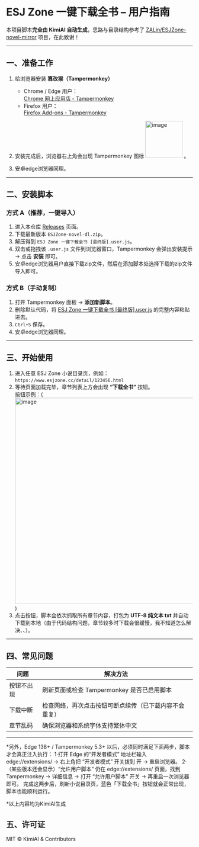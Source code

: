 # ESJ Zone 一键下载全书 – 用户指南

本项目脚本**完全由 KimiAI 自动生成**，思路与目录结构参考了 [ZALin/ESJZone-novel-mirror](https://github.com/ZALin/ESJZone-novel-mirror) 项目，在此致谢！

---

## 一、准备工作

1. 给浏览器安装 **篡改猴（Tampermonkey）**  
   - Chrome / Edge 用户：  
     [Chrome 网上应用店 - Tampermonkey](https://chrome.google.com/webstore/detail/tampermonkey/dhdgffkkebhmkfjojejmpbldmpobfkfo)  
   - Firefox 用户：  
     [Firefox Add-ons - Tampermonkey](https://addons.mozilla.org/firefox/addon/tampermonkey/)

2. 安装完成后，浏览器右上角会出现 Tampermonkey 图标 <img width="100" height="100" alt="image" src="https://github.com/user-attachments/assets/cba97bf8-e600-477e-ac9f-33d097b2b902" />
。

3. 安卓edge浏览器同理。

---

## 二、安装脚本

### 方式 A（推荐，一键导入）
1. 进入本仓库 [Releases](../../releases) 页面。
2. 下载最新版本 `ESJZone-novel-dl.zip`。
3. 解压得到 `ESJ Zone 一键下载全书 [最终版].user.js`。
4. 双击或拖拽该 `.user.js` 文件到浏览器窗口，Tampermonkey 会弹出安装提示 → 点击 **安装** 即可。
5. 安卓edge浏览器用户直接下载zip文件，然后在添加脚本处选择下载的zip文件导入即可。

### 方式 B（手动复制）
1. 打开 Tampermonkey 面板 → **添加新脚本**。
2. 删除默认代码，将 [ESJ Zone 一键下载全书 [最终版].user.js](ESJ%20Zone%20一键下载全书%20[最终版].user.js) 的完整内容粘贴进去。
3. `Ctrl+S` 保存。
4. 安卓edge浏览器同理。

---

## 三、开始使用

1. 进入任意 ESJ Zone 小说目录页，例如：  
   `https://www.esjzone.cc/detail/123456.html`
2. 等待页面加载完毕，章节列表上方会出现 **“下载全书”** 按钮。  
   按钮示例：(<img width="847" height="557" alt="image" src="https://github.com/user-attachments/assets/f0d1767f-0814-4a2b-ab4d-f61d1ae49260" />
)
3. 点击按钮，脚本会依次抓取所有章节内容，打包为 **UTF-8 纯文本 txt** 并自动下载到本地（由于代码结构问题，章节较多时下载会很缓慢，我不知道怎么解决、、）。

---

## 四、常见问题

| 问题 | 解决方法 |
|---|---|
| 按钮不出现 | 刷新页面或检查 Tampermonkey 是否已启用脚本|
| 下载中断 | 检查网络，再次点击按钮可断点续传（已下载内容不会重复） |
| 章节乱码 | 确保浏览器和系统字体支持繁体中文 |
---
*另外，Edge 138+ / Tampermonkey 5.3+ 以后，必须同时满足下面两步，脚本才会真正注入执行：
1·打开 Edge 的“开发者模式”
地址栏输入 edge://extensions/ → 右上角把 “开发者模式” 开关拨到 开 → 重启浏览器。
2·（某些版本还会显示）“允许用户脚本”
仍在 edge://extensions/ 页面，找到 Tampermonkey → 详细信息 → 打开 “允许用户脚本” 开关 → 再重启一次浏览器即可。
完成这两步后，刷新小说目录页，蓝色「下载全书」按钮就会正常出现，脚本也能顺利运行。

*以上内容均为KimiAI生成

## 五、许可证

MIT © KimiAI & Contributors
